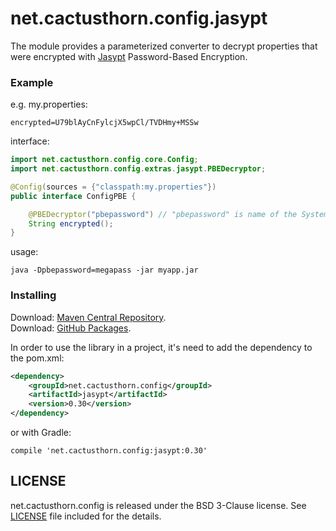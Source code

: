 # net.cactusthorn.config.jasypt
The module provides a parameterized converter to decrypt properties that were encrypted with [Jasypt](http://www.jasypt.org) Password-Based Encryption.

### Example
e.g. 
my.properties:
```
encrypted=U79blAyCnFylcjX5wpCl/TVDHmy+MSSw
```
interface:
```java
import net.cactusthorn.config.core.Config;
import net.cactusthorn.config.extras.jasypt.PBEDecryptor;

@Config(sources = {"classpath:my.properties"})
public interface ConfigPBE {

    @PBEDecryptor("pbepassword") // "pbepassword" is name of the System Property with password for decrypting
    String encrypted();
}
```
usage:
```
java -Dpbepassword=megapass -jar myapp.jar
```

### Installing
Download: [Maven Central Repository](https://search.maven.org/search?q=g:net.cactusthorn.config).   
Download: [GitHub Packages](https://github.com/Gmugra?tab=packages&repo_name=net.cactusthorn.config).

In order to use the library in a project, it's need to add the dependency to the pom.xml:
```xml
<dependency>
    <groupId>net.cactusthorn.config</groupId>
    <artifactId>jasypt</artifactId>
    <version>0.30</version>
</dependency>
```
or with Gradle:
```
compile 'net.cactusthorn.config:jasypt:0.30'
```

## LICENSE
net.cactusthorn.config is released under the BSD 3-Clause license. See [LICENSE](https://github.com/Gmugra/net.cactusthorn.config/blob/main/LICENSE) file included for the details.



